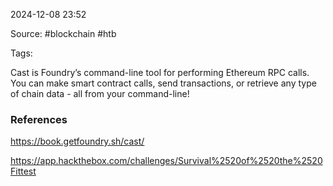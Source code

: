 
2024-12-08 23:52

Source: #blockchain #htb 

Tags: 

Cast is Foundry’s command-line tool for performing Ethereum RPC calls. You can make smart contract calls, send transactions, or retrieve any type of chain data - all from your command-line!


### References
https://book.getfoundry.sh/cast/

https://app.hackthebox.com/challenges/Survival%2520of%2520the%2520Fittest